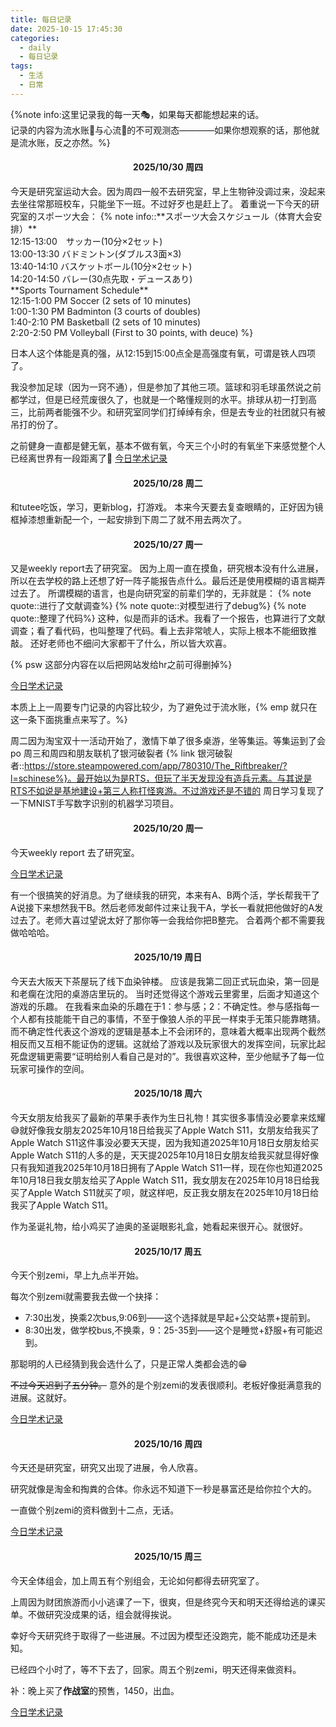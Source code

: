 ```yaml
---
title: 每日记录
date: 2025-10-15 17:45:30
categories:
  - daily
  - 每日记录
tags:
  - 生活
  - 日常
---
```

{%note info:这里记录我的每一天🎭，如果每天都能想起来的话。<br>
记录的内容为流水账📰与心流📖的不可观测态————如果你想观察的话，那他就是流水账，反之亦然。%}

<!-- more -->

<h4 id="20251030" style="text-align:center; font-weight:bold;">2025/10/30 周四</h4>
今天是研究室运动大会。因为周四一般不去研究室，早上生物钟没调过来，没起来去坐往常那班校车，只能坐下一班。不过好歹也是赶上了。
着重说一下今天的研究室的スポーツ大会：
{% note info::**スポーツ大会スケジュール（体育大会安排）**<br>
12:15-13:00　サッカー(10分×2セット)<br>
13:00-13:30 バドミントン(ダブルス3面×3)<br>
13:40-14:10 バスケットボール(10分×2セット)<br>
14:20-14:50 バレー(30点先取・デュースあり)<br>
**Sports Tournament Schedule**<br>
12:15-1:00 PM Soccer (2 sets of 10 minutes)<br>
1:00-1:30 PM Badminton (3 courts of doubles)<br>
1:40-2:10 PM Basketball (2 sets of 10 minutes)<br>
2:20-2:50 PM Volleyball (First to 30 points, with deuce) %}

日本人这个体能是真的强，从12:15到15:00点全是高强度有氧，可谓是铁人四项了。

我没参加足球（因为一窍不通），但是参加了其他三项。篮球和羽毛球虽然说之前都学过，但是已经荒废很久了，也就是一个略懂规则的水平。排球从初一打到高三，比前两者能强不少。和研究室同学们打绰绰有余，但是去专业的社团就只有被吊打的份了。

之前健身一直都是健无氧，基本不做有氧，今天三个小时的有氧坐下来感觉整个人已经离世界有一段距离了🤣
[今日学术记录](/categories/research/日常/研究日常/#20251030)

<h4 id="20251028" style="text-align:center; font-weight:bold;">2025/10/28 周二</h4>
和tutee吃饭，学习，更新blog，打游戏。
本来今天要去复查眼睛的，正好因为镜框掉漆想重新配一个，一起安排到下周二了就不用去两次了。

<h4 id="20251027" style="text-align:center; font-weight:bold;">2025/10/27 周一</h4>
又是weekly report去了研究室。
因为上周一直在摸鱼，研究根本没有什么进展，所以在去学校的路上还想了好一阵子能报告点什么。最后还是使用模糊的语言糊弄过去了。
所谓模糊的语言，也是向研究室的前辈们学的，无非就是：
{% note quote::进行了文献调查%}
{% note quote::对模型进行了debug%}
{% note quote::整理了代码%}
这种，似是而非的话术。我看了一个报告，也算进行了文献调查；看了看代码，也叫整理了代码。看上去非常唬人，实际上根本不能细致推敲。
还好老师也不细问大家都干了什么，所以皆大欢喜。

{% psw 这部分内容在以后把网站发给hr之前可得删掉%}

[今日学术记录](/categories/research/日常/研究日常/#20251027)

本质上上一周要专门记录的内容比较少，为了避免过于流水账，{% emp 就只在这一条下面挑重点来写了。%}

周二因为淘宝双十一活动开始了，激情下单了很多桌游，坐等集运。等集运到了会po
周三和周四和朋友联机了银河破裂者 {% link 银河破裂者::https://store.steampowered.com/app/780310/The_Riftbreaker/?l=schinese%}。最开始以为是RTS，但玩了半天发现没有造兵元素。与其说是RTS不如说是基地建设+第三人称打怪爽游。不过游戏还是不错的
周日学习复现了一下MNIST手写数字识别的机器学习项目。

<h4 id="20251020" style="text-align:center; font-weight:bold;">2025/10/20 周一</h4>

今天weekly report 去了研究室。

[今日学术记录](/categories/research/日常/研究日常/#20251020)

有一个很搞笑的好消息。为了继续我的研究，本来有A、B两个活，学长帮我干了A说接下来想然我干B。然后老师发邮件过来让我干A，学长一看就把他做好的A发过去了。老师大喜过望说太好了那你等一会我给你把B整完。
合着两个都不需要我做哈哈哈。

<h4 id="20251019" style="text-align:center; font-weight:bold;">2025/10/19 周日</h4>

今天去大阪天下茶屋玩了线下血染钟楼。
应该是我第二回正式玩血染，第一回是和老瘸在沈阳的桌游店里玩的。
当时还觉得这个游戏云里雾里，后面才知道这个游戏的乐趣。
在我看来血染的乐趣在于1：参与感；2：不确定性。参与感指每一个人都有技能能干自己的事情，不至于像狼人杀的平民一样束手无策只能靠瞎猜。而不确定性代表这个游戏的逻辑是基本上不会闭环的，意味着大概率出现两个截然相反而又互相不能证伪的逻辑。这就给了游戏以及玩家很大的发挥空间，玩家比起死盘逻辑更需要“证明给别人看自己是对的”。我很喜欢这种，至少他赋予了每一位玩家可操作的空间。

<h4 id="20251018" style="text-align:center; font-weight:bold;">2025/10/18 周六</h4>

今天女朋友给我买了最新的苹果手表作为生日礼物！其实很多事情没必要拿来炫耀😅就好像我女朋友2025年10月18日给我买了Apple Watch S11，女朋友给我买了Apple Watch S11这件事没必要天天提，因为我知道2025年10月18日女朋友给买Apple Watch S11的人多的是，天天提2025年10月18日女朋友给我买就显得好像只有我知道我2025年10月18日拥有了Apple Watch S11一样，现在你也知道2025年10月18日我女朋友给买了Apple Watch S11，我女朋友在2025年10月18日给我买了Apple Watch S11就买了呗，就这样吧，反正我女朋友在2025年10月18日给我买了Apple Watch S11。

作为圣诞礼物，给小鸡买了迪奥的圣诞眼影礼盒，她看起来很开心。就很好。

<h4 id="20251017" style="text-align:center; font-weight:bold;">2025/10/17 周五</h4>

今天个别zemi，早上九点半开始。

每次个别zemi就需要我去做一个抉择：

* 7:30出发，换乘2次bus,9:06到——这个选择就是早起+公交站票+提前到。
* 8:30出发，做学校bus,不换乘，9：25-35到——这个是睡觉+舒服+有可能迟到。

那聪明的人已经猜到我会选什么了，只是正常人类都会选的😁

~~不过今天迟到了五分钟。~~
意外的是个别zemi的发表很顺利。老板好像挺满意我的进展。这就好。

[今日学术记录](/categories/research/日常/研究日常/#20251017)

<h4 id="20251016" style="text-align:center; font-weight:bold;">2025/10/16 周四</h4>

今天还是研究室，研究又出现了进展，令人欣喜。

研究就像是淘金和掏粪的合体。你永远不知道下一秒是暴富还是给你拉个大的。

一直做个别zemi的资料做到十二点，无话。

[今日学术记录](/categories/research/日常/研究日常/#20251016)

<h4 id="20251015" style="text-align:center; font-weight:bold;">2025/10/15 周三</h4>

今天全体组会，加上周五有个别组会，无论如何都得去研究室了。

上周因为财团旅游而小小逃课了一下，很爽，但是终究今天和明天还得给逃的课买单。不做研究没成果的话，组会就得挨说。

幸好今天研究终于取得了一些进展。不过因为模型还没跑完，能不能成功还是未知。

已经四个小时了，等不下去了，回家。周五个别zemi，明天还得来做资料。

补：晚上买了**作战室**的预售，1450，出血。

[今日学术记录](/categories/research/日常/研究日常/#20251015)
